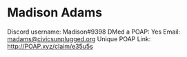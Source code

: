 # Madison Adams

Discord username: Madison#9398
DMed a POAP: Yes
Email: madams@civicsunplugged.org
Unique POAP Link: 
http://POAP.xyz/claim/e35u5s